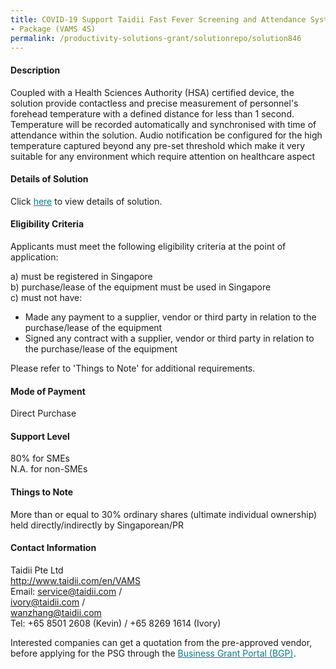 ```yaml
---
title: COVID-19 Support Taidii Fast Fever Screening and Attendance System 
- Package (VAMS 4S)
permalink: /productivity-solutions-grant/solutionrepo/solution846
---
```


#### Description

Coupled with a Health Sciences Authority (HSA) certified device, the solution provide contactless and precise measurement of personnel's forehead temperature with a defined distance for less than 1 second. Temperature will be recorded automatically and synchronised with time of attendance within the solution. Audio notification be configured for the high temperature captured beyond any pre-set threshold which make it very suitable for any environment which require attention on healthcare aspect

#### Details of Solution

Click <a href='https://govassist.gobusiness.gov.sg/images/psg/Taidii_Annex_3_Part_2.pdf' style='color:#037e8a'>here</a> to view details of solution.

#### Eligibility Criteria

Applicants must meet the following eligibility criteria at the point of application:

a) must be registered in Singapore <br>
b) purchase/lease of the equipment must be used in Singapore <br>
c) must not have:
- Made any payment to a supplier, vendor or third party in relation to the purchase/lease of the equipment
- Signed any contract with a supplier, vendor or third party in relation to the purchase/lease of the equipment

Please refer to 'Things to Note' for additional requirements.

#### Mode of Payment
Direct Purchase

#### Support Level
80% for SMEs <br>
N.A. for non-SMEs

#### Things to Note
More than or equal to 30% ordinary shares (ultimate individual ownership) held directly/indirectly by Singaporean/PR

#### Contact Information
Taidii Pte Ltd<br>http://www.taidii.com/en/VAMS<br>Email: service@taidii.com /<br>ivory@taidii.com /<br>wanzhang@taidii.com<br>Tel: +65 8501 2608 (Kevin) / +65 8269 1614 (Ivory)

Interested companies can get a quotation from the pre-approved vendor, before applying for the PSG through the <a target='_blank' style='color:#037e8a' href='https://www.businessgrants.gov.sg/'>Business Grant Portal (BGP)</a>.
